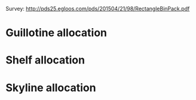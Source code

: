 Survey: http://pds25.egloos.com/pds/201504/21/98/RectangleBinPack.pdf

# Guillotine allocation

# Shelf allocation

# Skyline allocation
